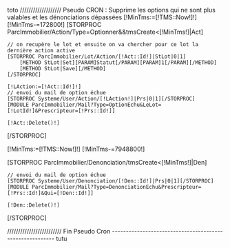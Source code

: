 toto
/////////////////// Pseudo CRON : Supprime les options qui ne sont plus valables et les dénonciations dépassées
[!MinTms:=[!TMS::Now!]!]
[!MinTms-=172800!]
[STORPROC ParcImmobilier/Action/Type=Optionner&&tmsCreate<[!MinTms!]|Act]

	// on recupère le lot et ensuite on va chercher pour ce lot la dernière action active 
 	[STORPROC ParcImmobilier/Lot/Action/[!Act::Id!]|StLot|0|1]
		[METHOD StLot|Set][PARAM]Statut[/PARAM][PARAM]1[/PARAM][/METHOD]
		[METHOD StLot|Save][/METHOD]
	[/STORPROC]
	
	[!LAction:=[!Act::Id!]!]
 	// envoi du mail de option échue
	[STORPROC Systeme/User/Action/[!LAction!]|Prs|0|1][/STORPROC]
	[MODULE ParcImmobilier/Mail?Type=OptionEchu&LeLot=[!LotId!]&Prescripteur=[!Prs::Id!]]
 
	[!Act::Delete()!]

[/STORPROC]

[!MinTms:=[!TMS::Now!]!]
[!MinTms-=7948800!]

[STORPROC ParcImmobilier/Denonciation/tmsCreate<[!MinTms!]|Den]

 	// envoi du mail de option échue
	[STORPROC Systeme/User/Denonciation/[!Den::Id!]|Prs|0|1][/STORPROC]
	[MODULE ParcImmobilier/Mail?Type=DenonciationEchu&Prescripteur=[!Prs::Id!]&Qui=[!Den::Id!]]
 
	[!Den::Delete()!]

[/STORPROC]

///////////////////////// Fin Pseudo Cron ---------------------------------------------------------
tutu